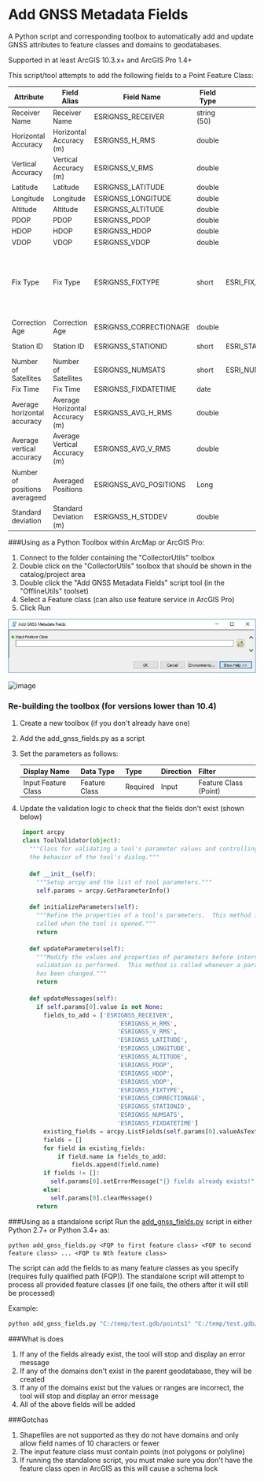 # Add GNSS Metadata Fields
A Python script and corresponding toolbox to automatically add and update GNSS attributes to feature classes and domains to geodatabases.

Supported in at least ArcGIS 10.3.x+ and ArcGIS Pro 1.4+

This script/tool attempts to add the following fields to a Point Feature Class:

| Attribute            | Field Alias             | Field Name           | Field Type  | Domain               | Notes                                                                                    |
|----------------------|-------------------------|----------------------|-------------|----------------------|------------------------------------------------------------------------------------------|
| Receiver Name        | Receiver Name           | ESRIGNSS_RECEIVER    | string (50) |                      |                                                                                          |
| Horizontal Accuracy  | Horizontal Accuracy (m) | ESRIGNSS_H_RMS       | double      |                      |                                                                                          |
| Vertical Accuracy    | Vertical Accuracy (m)   | ESRIGNSS_V_RMS       | double      |                      |                                                                                          |
| Latitude             | Latitude                | ESRIGNSS_LATITUDE    | double      |                      |                                                                                          |
| Longitude            | Longitude               | ESRIGNSS_LONGITUDE   | double      |                      |                                                                                          |
| Altitude             | Altitude                | ESRIGNSS_ALTITUDE    | double      |                      |                                                                                          |
| PDOP                 | PDOP                    | ESRIGNSS_PDOP        | double      |                      |                                                                                          |
| HDOP                 | HDOP                    | ESRIGNSS_HDOP        | double      |                      |                                                                                          |
| VDOP                 | VDOP                    | ESRIGNSS_VDOP        | double      |                      |                                                                                          |
| Fix Type             | Fix Type                | ESRIGNSS_FIXTYPE     | short       | ESRI_FIX_TYPE_DOMAIN |  0 - Fix not valid; 1 - GPS; 2 - Differential GPS; 4 - RTK Fixed; 5 - RTK Float |
| Correction Age       | Correction Age          | ESRIGNSS_CORRECTIONAGE| double      |                      |                                                                                          |
| Station ID           | Station ID              | ESRIGNSS_STATIONID   | short      | ESRI_STATION_ID_DOMAIN| Range 0-1023                                                                                      |                                             
| Number of Satellites | Number of Satellites    | ESRIGNSS_NUMSATS     | short       | ESRI_NUM_SATS_DOMAIN | Range 0-99                                                                               |
| Fix Time             | Fix Time                | ESRIGNSS_FIXDATETIME | date        |                      | UTC                                                                                      |
| Average horizontal accuracy             | Average Horizontal Accuracy (m)                | ESRIGNSS_AVG_H_RMS | double       |                                                                                                          |
| Average vertical accuracy             | Average Vertical Accuracy (m)              | ESRIGNSS_AVG_V_RMS | double       |                                                                                                      |
| Number of positions averageed            | Averaged Positions                | ESRIGNSS_AVG_POSITIONS | Long       |                                                                                                         |
| Standard deviation           | Standard Deviation (m)                | ESRIGNSS_H_STDDEV | double        |                                                                                                         |

###Using as a Python Toolbox within ArcMap or ArcGIS Pro:

1. Connect to the folder containing the "CollectorUtils" toolbox
2. Double click on the "CollectorUtils" toolbox that should be shown in the catalog/project area
3. Double click the "Add GNSS Metadata Fields" script tool (in the "OfflineUtils" toolset)
4. Select a Feature class (can also use feature service in ArcGIS Pro)
5. Click Run


![Alt text](images/AddGNSSMetaData_interface.JPG "Interface")

![image](https://user-images.githubusercontent.com/26557666/28002480-726d501a-64ea-11e7-83bc-3c6cabffa38b.png)

### Re-building the toolbox (for versions lower than 10.4)
1. Create a new toolbox (if you don't already have one)
2. Add the add_gnss_fields.py as a script
3. Set the parameters as follows:

    | Display Name        | Data Type     | Type     | Direction | Filter                |
    |---------------------|---------------|----------|-----------|-----------------------|
    | Input Feature Class | Feature Class | Required | Input     | Feature Class (Point) |

4. Update the validation logic to check that the fields don't exist (shown below)

```python
    import arcpy
    class ToolValidator(object):
      """Class for validating a tool's parameter values and controlling
      the behavior of the tool's dialog."""
    
      def __init__(self):
        """Setup arcpy and the list of tool parameters."""
        self.params = arcpy.GetParameterInfo()
    
      def initializeParameters(self):
        """Refine the properties of a tool's parameters.  This method is
        called when the tool is opened."""
        return
    
      def updateParameters(self):
        """Modify the values and properties of parameters before internal
        validation is performed.  This method is called whenever a parameter
        has been changed."""
        return
    
      def updateMessages(self):
        if self.params[0].value is not None:
          fields_to_add = ['ESRIGNSS_RECEIVER',
                               'ESRIGNSS_H_RMS',
                               'ESRIGNSS_V_RMS',
                               'ESRIGNSS_LATITUDE',
                               'ESRIGNSS_LONGITUDE',
                               'ESRIGNSS_ALTITUDE',
                               'ESRIGNSS_PDOP',
                               'ESRIGNSS_HDOP',
                               'ESRIGNSS_VDOP',
                               'ESRIGNSS_FIXTYPE',
                               'ESRIGNSS_CORRECTIONAGE',
                               'ESRIGNSS_STATIONID',
                               'ESRIGNSS_NUMSATS',
                               'ESRIGNSS_FIXDATETIME']
          existing_fields = arcpy.ListFields(self.params[0].valueAsText)
          fields = []
          for field in existing_fields:
              if field.name in fields_to_add:
                  fields.append(field.name)
          if fields != []:
            self.params[0].setErrorMessage("{} fields already exists!".format(",".join(["'{}'".format(field) for field in fields])))
          else:
            self.params[0].clearMessage()
        return
```


###Using as a standalone script
Run the [add_gnss_fields.py](add_gnss_fields.py) script in either Python 2.7+ or Python 3.4+ as:
```
python add_gnss_fields.py <FQP to first feature class> <FQP to second feature class> ... <FQP to Nth feature class>
```
The script can add the fields to as many feature classes as you specify (requires fully qualified path (FQP)). The standalone script will attempt to process all provided feature classes (if one fails, the others after it will still be processed)

Example:
```python
python add_gnss_fields.py "C:/temp/test.gdb/points1" "C:/temp/test.gdb/points2"
```

###What is does
1. If any of the fields already exist, the tool will stop and display an error message
2. If any of the domains don't exist in the parent geodatabase, they will be created
3. If any of the domains exist but the values or ranges are incorrect, the tool will stop and display an error message
4. All of the above fields will be added

###Gotchas
1. Shapefiles are not supported as they do not have domains and only allow field names of 10 characters or fewer
2. The input feature class must contain points (not polygons or polyline)
3. If running the standalone script, you must make sure you don't have the feature class open in ArcGIS as this will cause a schema lock


